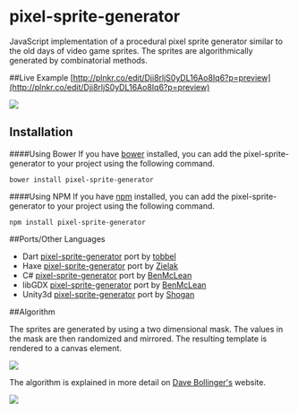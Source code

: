 pixel-sprite-generator
======================

JavaScript implementation of a procedural pixel sprite generator similar to the old days of video game sprites. The sprites are algorithmically generated by combinatorial methods. 

##Live Example
[http://plnkr.co/edit/Dji8rljS0yDL16Ao8Iq6?p=preview](http://plnkr.co/edit/Dji8rljS0yDL16Ao8Iq6?p=preview)

<a href="http://plnkr.co/edit/Dji8rljS0yDL16Ao8Iq6?p=preview"><img src="https://github.com/zfedoran/pixel-sprite-generator/raw/master/doc/screenshot.png"></a>

## Installation

####Using Bower
If you have [bower](http://bower.io/) installed, you can add the pixel-sprite-generator to your project using the following command.

```
bower install pixel-sprite-generator
```

####Using NPM
If you have [npm](https://www.npmjs.org/) installed, you can add the pixel-sprite-generator to your project using the following command.

```
npm install pixel-sprite-generator
```

##Ports/Other Languages
- Dart [pixel-sprite-generator](https://github.com/tobbel/pixel-sprite-generator) port by [tobbel](https://github.com/tobbel)
- Haxe [pixel-sprite-generator](https://github.com/Zielak/pixel-sprite-generator) port by [Zielak](https://github.com/Zielak)
- C# [pixel-sprite-generator](https://github.com/BenMcLean/Pixel-Sprite-Generator-CSharp) port by [BenMcLean](https://github.com/BenMcLean)
- libGDX [pixel-sprite-generator](https://github.com/BenMcLean/pixel-sprite-generator-libgdx) port by [BenMcLean](https://github.com/BenMcLean)
- Unity3d [pixel-sprite-generator](https://github.com/Shogan/PixelSpriteGenerator-Unity) port by [Shogan](https://github.com/Shogan)

##Algorithm

The sprites are generated by using a two dimensional mask. The values in the mask are then randomized and mirrored. The resulting template is rendered to a canvas element.

<a href="http://web.archive.org/web/20080228054410/http://www.davebollinger.com/works/pixelspaceships/"><img src="https://github.com/zfedoran/pixel-sprite-generator/raw/master/doc/algorithm-1.png"></a>

The algorithm is explained in more detail on [Dave Bollinger's](http://web.archive.org/web/20080228054410/http://www.davebollinger.com/works/pixelspaceships/) website.

<a href="http://web.archive.org/web/20080228054410/http://www.davebollinger.com/works/pixelspaceships/"><img src="https://github.com/zfedoran/pixel-sprite-generator/raw/master/doc/algorithm-0.png"></a>
